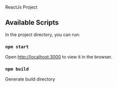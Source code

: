 ReactJs Project
## Available Scripts

In the project directory, you can run:

### `npm start`

Open [http://localhost:3000](http://localhost:3000) to view it in the browser.


### `npm build`

Generate build directory

